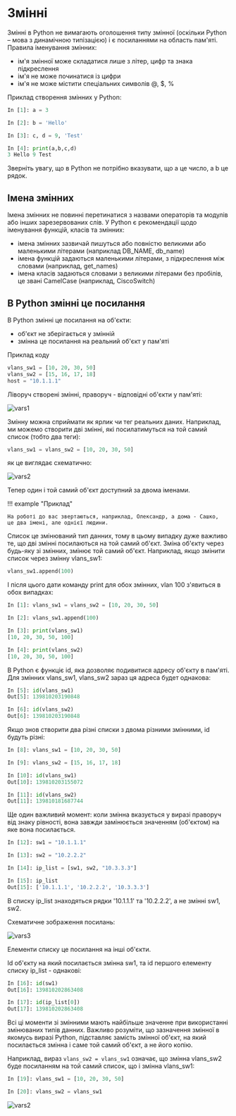 # Змінні

Змінні в Python не вимагають оголошення типу змінної (оскільки Python – мова з
динамічною типізацією) і є посиланнями на область пам'яті. Правила іменування
змінних:

-  ім'я змінної може складатися лише з літер, цифр та знака підкреслення
-  ім'я не може починатися із цифри
-  ім'я не може містити спеціальних символів @, $, %

Приклад створення змінних у Python:

```python
In [1]: a = 3

In [2]: b = 'Hello'

In [3]: c, d = 9, 'Test'

In [4]: print(a,b,c,d)
3 Hello 9 Test
```

Зверніть увагу, що в Python не потрібно вказувати, що a це число, а b це рядок.

## Імена змінних

Імена змінних не повинні перетинатися з назвами операторів та модулів або інших
зарезервованих слів. У Python є рекомендації щодо іменування функцій, класів та
змінних:

-  імена змінних зазвичай пишуться або повністю великими або маленькими літерами (наприклад DB_NAME, db_name)
-  імена функцій задаються маленькими літерами, з підкреслення між словами (наприклад, get_names)
-  імена класів задаються словами з великими літерами без пробілів, це звані CamelCase (наприклад, CiscoSwitch)

## В Python змінні це посилання

В Python змінні це посилання на об'єкти:

* об'єкт не зберігається у змінній
* змінна це посилання на реальний об'єкт у пам'яті

Приклад коду

```python
vlans_sw1 = [10, 20, 30, 50]
vlans_sw2 = [15, 16, 17, 18]
host = "10.1.1.1"
```

Ліворуч створені змінні, праворуч - відповідні об'єкти у пам'яті:

![vars1](https://pyneng.io/assets/images/variables_1.png)

Змінну можна сприймати як ярлик чи тег реальних даних.  Наприклад, ми можемо
створити дві змінні, які посилатимуться на той самий список (тобто два теги):


```python
vlans_sw1 = vlans_sw2 = [10, 20, 30, 50]
```

як це виглядає схематично:

![vars2](https://pyneng.io/assets/images/variables_2.png)

Тепер один і той самий об'єкт доступний за двома іменами. 

!!! example "Приклад"

	На роботі до вас звертаються, наприклад, Олександр, а дома - Сашко,
	це два імені, але однієї людини. 


Список це змінюваний тип данних, тому в цьому випадку дуже важливо те, що дві
змінні посилаються на той самий об'єкт. Зміна об'єкту через будь-яку зі
змінних, змінює той самий об'єкт.  Наприклад, якщо змінити список через змінну
vlans_sw1:

```python
vlans_sw1.append(100)
```

І після цього дати команду print для обох змінних, vlan 100 з'явиться в обох
випадках:

```python
In [1]: vlans_sw1 = vlans_sw2 = [10, 20, 30, 50]

In [2]: vlans_sw1.append(100)

In [3]: print(vlans_sw1)
[10, 20, 30, 50, 100]

In [4]: print(vlans_sw2)
[10, 20, 30, 50, 100]
```


В Python є функціє id, яка дозволяє подивитися адресу об'єкту в пам'яті. Для
змінних vlans_sw1, vlans_sw2 зараз ця адреса будет однакова:

```python
In [5]: id(vlans_sw1)
Out[5]: 139810203190848

In [6]: id(vlans_sw2)
Out[6]: 139810203190848
```

Якщо знов створити два різні списки з двома різними змінними, id будуть різні:

```python
In [8]: vlans_sw1 = [10, 20, 30, 50]

In [9]: vlans_sw2 = [15, 16, 17, 18]

In [10]: id(vlans_sw1)
Out[10]: 139810203155072

In [11]: id(vlans_sw2)
Out[11]: 139810181687744
```

Ще один важливий момент: коли змінна вказується у виразі праворуч від знаку
рівності, вона завжди замінюється значенням (об'єктом) на яке вона посилається.

```python
In [12]: sw1 = "10.1.1.1"

In [13]: sw2 = "10.2.2.2"

In [14]: ip_list = [sw1, sw2, "10.3.3.3"]

In [15]: ip_list
Out[15]: ['10.1.1.1', '10.2.2.2', '10.3.3.3']
```

В списку ip_list знаходяться рядки '10.1.1.1' та '10.2.2.2', а не змінні sw1, sw2.

Схематичне зображення посилань:

![vars3](https://pyneng.io/assets/images/variables_3.png)


Елементи списку це посилання на інші об'єкти. 

Id об'єкту на який посилається змінна sw1, та id першого елементу списку
ip_list - однакові:

```python
In [16]: id(sw1)
Out[16]: 139810202863408

In [17]: id(ip_list[0])
Out[17]: 139810202863408
```

Всі ці моменти зі змінними мають найбільше значенне при використанні змінюваних
типів данних. Важливо розуміти, що зазначення змінної в якомусь виразі Python,
підставляє замість змінної об'єкт, на який посилається змінна і саме той самий
об'єкт, а не його копію.

Наприклад, вираз `vlans_sw2 = vlans_sw1` означає, що змінна vlans_sw2 буде
посиланням на той самий список, що і змінна vlans_sw1:

``` py hl_lines="3"
In [19]: vlans_sw1 = [10, 20, 30, 50]

In [20]: vlans_sw2 = vlans_sw1
```

![vars2](https://pyneng.io/assets/images/variables_2.png)
